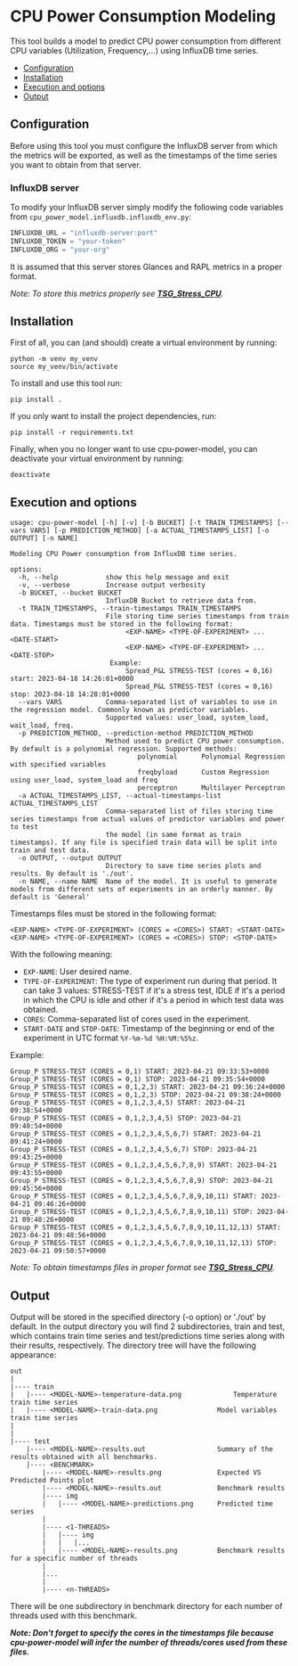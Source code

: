 # CPU Power Consumption Modeling

This tool builds a model to predict CPU power consumption from different CPU variables (Utilization, Frequency,...) using InfluxDB time series.

- [Configuration](#configuration)
- [Installation](#installation)
- [Execution and options](#execution)
- [Output](#output)

<a name="configuration"></a>
## Configuration

Before using this tool you must configure the InfluxDB server from which the metrics will be exported, as well as the timestamps of the time series you want to obtain from that server.

### InfluxDB server

To modify your InfluxDB server simply modify the following code variables from `cpu_power_model.influxdb.influxdb_env.py`:

```python
INFLUXDB_URL = "influxdb-server:port"
INFLUXDB_TOKEN = "your-token"
INFLUXDB_ORG = "your-org"
```

It is assumed that this server stores Glances and RAPL metrics in a proper format. 

*Note: To store this metrics properly see [**TSG_Stress_CPU**](https://github.com/TomeMD/TSG_StressCPU.git).*

<a name="installation"></a>
## Installation

First of all, you can (and should) create a virtual environment by running:

```
python -m venv my_venv
source my_venv/bin/activate
```

To install and use this tool run:

```
pip install .
```

If you only want to install the project dependencies, run:

```
pip install -r requirements.txt
```

Finally, when you no longer want to use cpu-power-model, you can deactivate your virtual environment by running:

``` 
deactivate
```
<a name="execution"></a>
## Execution and options

```shell
usage: cpu-power-model [-h] [-v] [-b BUCKET] [-t TRAIN_TIMESTAMPS] [--vars VARS] [-p PREDICTION_METHOD] [-a ACTUAL_TIMESTAMPS_LIST] [-o OUTPUT] [-n NAME]

Modeling CPU Power consumption from InfluxDB time series.

options:
  -h, --help            show this help message and exit
  -v, --verbose         Increase output verbosity
  -b BUCKET, --bucket BUCKET
                        InfluxDB Bucket to retrieve data from.
  -t TRAIN_TIMESTAMPS, --train-timestamps TRAIN_TIMESTAMPS
                        File storing time series timestamps from train data. Timestamps must be stored in the following format:
                             <EXP-NAME> <TYPE-OF-EXPERIMENT> ... <DATE-START>
                             <EXP-NAME> <TYPE-OF-EXPERIMENT> ... <DATE-STOP>
                         Example:
                             Spread_P&L STRESS-TEST (cores = 0,16) start: 2023-04-18 14:26:01+0000
                             Spread_P&L STRESS-TEST (cores = 0,16) stop: 2023-04-18 14:28:01+0000
  --vars VARS           Comma-separated list of variables to use in the regression model. Commonly known as predictor variables. 
                        Supported values: user_load, system_load, wait_load, freq.
  -p PREDICTION_METHOD, --prediction-method PREDICTION_METHOD
                        Method used to predict CPU power consumption. By default is a polynomial regression. Supported methods:
                                polynomial      Polynomial Regression with specified variables
                                freqbyload      Custom Regression using user_load, system_load and freq
                                perceptron      Multilayer Perceptron
  -a ACTUAL_TIMESTAMPS_LIST, --actual-timestamps-list ACTUAL_TIMESTAMPS_LIST
                        Comma-separated list of files storing time series timestamps from actual values of predictor variables and power to test
                        the model (in same format as train timestamps). If any file is specified train data will be split into train and test data.
  -o OUTPUT, --output OUTPUT
                        Directory to save time series plots and results. By default is './out'.
  -n NAME, --name NAME  Name of the model. It is useful to generate models from different sets of experiments in an orderly manner. By default is 'General'
```

Timestamps files must be stored in the following format:
```shell
<EXP-NAME> <TYPE-OF-EXPERIMENT> (CORES = <CORES>) START: <START-DATE>
<EXP-NAME> <TYPE-OF-EXPERIMENT> (CORES = <CORES>) STOP: <STOP-DATE>
```
With the following meaning:
- `EXP-NAME`: User desired name.
- `TYPE-OF-EXPERIMENT`: The type of experiment run during that period. It can take 3 values: STRESS-TEST if it's a stress test, IDLE if it's a period in which the CPU is idle and other if it's a period in which test data was obtained.
- `CORES`: Comma-separated list of cores used in the experiment.
- `START-DATE` and `STOP-DATE`: Timestamp of the beginning or end of the experiment in UTC format `%Y-%m-%d %H:%M:%S%z`.

Example:
```shell
Group_P STRESS-TEST (CORES = 0,1) START: 2023-04-21 09:33:53+0000
Group_P STRESS-TEST (CORES = 0,1) STOP: 2023-04-21 09:35:54+0000
Group_P STRESS-TEST (CORES = 0,1,2,3) START: 2023-04-21 09:36:24+0000
Group_P STRESS-TEST (CORES = 0,1,2,3) STOP: 2023-04-21 09:38:24+0000
Group_P STRESS-TEST (CORES = 0,1,2,3,4,5) START: 2023-04-21 09:38:54+0000
Group_P STRESS-TEST (CORES = 0,1,2,3,4,5) STOP: 2023-04-21 09:40:54+0000
Group_P STRESS-TEST (CORES = 0,1,2,3,4,5,6,7) START: 2023-04-21 09:41:24+0000
Group_P STRESS-TEST (CORES = 0,1,2,3,4,5,6,7) STOP: 2023-04-21 09:43:25+0000
Group_P STRESS-TEST (CORES = 0,1,2,3,4,5,6,7,8,9) START: 2023-04-21 09:43:55+0000
Group_P STRESS-TEST (CORES = 0,1,2,3,4,5,6,7,8,9) STOP: 2023-04-21 09:45:56+0000
Group_P STRESS-TEST (CORES = 0,1,2,3,4,5,6,7,8,9,10,11) START: 2023-04-21 09:46:26+0000
Group_P STRESS-TEST (CORES = 0,1,2,3,4,5,6,7,8,9,10,11) STOP: 2023-04-21 09:48:26+0000
Group_P STRESS-TEST (CORES = 0,1,2,3,4,5,6,7,8,9,10,11,12,13) START: 2023-04-21 09:48:56+0000
Group_P STRESS-TEST (CORES = 0,1,2,3,4,5,6,7,8,9,10,11,12,13) STOP: 2023-04-21 09:50:57+0000
```

*Note: To obtain timestamps files in proper format see [**TSG_Stress_CPU**](https://github.com/TomeMD/TSG_StressCPU.git).*
<a name="output"></a>
## Output

Output will be stored in the specified directory (-o option) or './out' by default. In the output directory you will find 2 subdirectories, train and test, which contains train time series and test/predictions time series along with their results, respectively. The directory tree will have the following appearance:

```shell
out
|
|---- train
|	|---- <MODEL-NAME>-temperature-data.png				Temperature train time series
|	|---- <MODEL-NAME>-train-data.png				Model variables train time series
|
|
|---- test
	|---- <MODEL-NAME>-results.out					Summary of the results obtained with all benchmarks.
	|---- <BENCHMARK>
		|---- <MODEL-NAME>-results.png				Expected VS Predicted Points plot
		|---- <MODEL-NAME>-results.out				Benchmark results
		|---- img
		|	|---- <MODEL-NAME>-predictions.png		Predicted time series
		|
		|---- <1-THREADS>
		|	|---- img
		|	|	|...
		|	|---- <MODEL-NAME>-results.png			Benchmark results for a specific number of threads
		|
		|...
		|
		|---- <n-THREADS>
```

There will be one subdirectory in benchmark directory for each number of threads used with this benchmark. 

***Note: Don't forget to specify the cores in the timestamps file because cpu-power-model will infer the number of threads/cores used from these files.***

